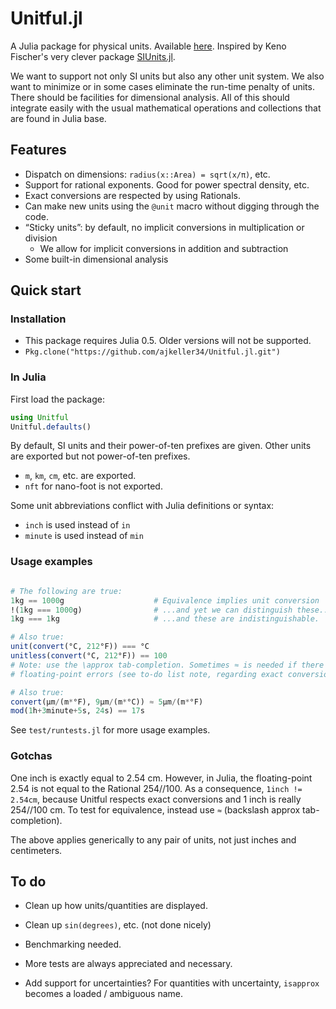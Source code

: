 # Unitful.jl

A Julia package for physical units. Available
[here](https://github.com/ajkeller34/Unitful.jl). Inspired by Keno Fischer's
very clever package [SIUnits.jl](https://github.com/keno/SIUnits.jl).

We want to support not only SI units but also any other unit system. We also
want to minimize or in some cases eliminate the run-time penalty of units.
There should be facilities for dimensional analysis.
All of this should integrate easily with the usual mathematical operations
and collections that are found in Julia base.

## Features

- Dispatch on dimensions: `radius(x::Area) = sqrt(x/π)`, etc.
- Support for rational exponents. Good for power spectral density, etc.
- Exact conversions are respected by using Rationals.
- Can make new units using the `@unit` macro without digging through the code.
- “Sticky units”: by default, no implicit conversions in multiplication or division
    - We allow for implicit conversions in addition and subtraction
- Some built-in dimensional analysis

## Quick start

### Installation

+ This package requires Julia 0.5. Older versions will not be supported.
+ `Pkg.clone("https://github.com/ajkeller34/Unitful.jl.git")`

### In Julia

First load the package:

```jl
using Unitful
Unitful.defaults()
```

By default, SI units and their power-of-ten prefixes are given. Other units are
exported but not power-of-ten prefixes.

- `m`, `km`, `cm`, etc. are exported.
- `nft` for nano-foot is not exported.

Some unit abbreviations conflict with Julia definitions or syntax:

- `inch` is used instead of `in`
- `minute` is used instead of `min`

### Usage examples

```jl

# The following are true:
1kg == 1000g                    # Equivalence implies unit conversion
!(1kg === 1000g)                # ...and yet we can distinguish these...
1kg === 1kg                     # ...and these are indistinguishable.

# Also true:
unit(convert(°C, 212°F)) === °C
unitless(convert(°C, 212°F)) == 100
# Note: use the \approx tab-completion. Sometimes ≈ is needed if there are tiny
# floating-point errors (see to-do list note, regarding exact conversions)

# Also true:
convert(µm/(m*°F), 9µm/(m*°C)) ≈ 5µm/(m*°F)
mod(1h+3minute+5s, 24s) == 17s
```

See `test/runtests.jl` for more usage examples.

### Gotchas

One inch is exactly equal to 2.54 cm. However, in Julia, the floating-point 2.54
is not equal to the Rational 254//100. As a consequence, `1inch != 2.54cm`,
because Unitful respects exact conversions and 1 inch is really 254//100 cm. To
test for equivalence, instead use `≈` (backslash approx tab-completion).

The above applies generically to any pair of units, not just inches and centimeters.

## To do

- Clean up how units/quantities are displayed.

- Clean up `sin(degrees)`, etc. (not done nicely)

- Benchmarking needed.

- More tests are always appreciated and necessary.

- Add support for uncertainties? For quantities with uncertainty, `isapprox`
  becomes a loaded / ambiguous name.
